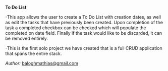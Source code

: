 **To Do List**


-This app allows the user to create a To Do List with creation dates, as well as edit the tasks that have previously been created. Upon completion of the task a completed checkbox can be checked which will populate the completed on date field. Finally if the task would like to be discarded, it can be removed entirely. 

-This is the first solo project we have created that is a full CRUD application that spans the entire stack.

*Author:* baloghmathias@gmail.com



